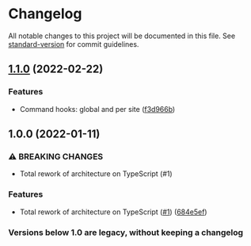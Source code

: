 # Changelog

All notable changes to this project will be documented in this file. See [standard-version](https://github.com/conventional-changelog/standard-version) for commit guidelines.

## [1.1.0](https://github.com/MurzNN/sites-sync/compare/v1.0.0...v1.1.0) (2022-02-22)


### Features

* Command hooks: global and per site ([f3d966b](https://github.com/MurzNN/sites-sync/commit/f3d966b6334f148cdce0ed014f331ae9e2fd11a9))

## 1.0.0 (2022-01-11)


### ⚠ BREAKING CHANGES

* Total rework of architecture on TypeScript (#1)

### Features

* Total rework of architecture on TypeScript ([#1](https://github.com/MurzNN/sites-sync/issues/1)) ([684e5ef](https://github.com/MurzNN/sites-sync/commit/684e5efab91f6db60596ec01ed095026040e2c85))

### Versions below 1.0 are legacy, without keeping a changelog
